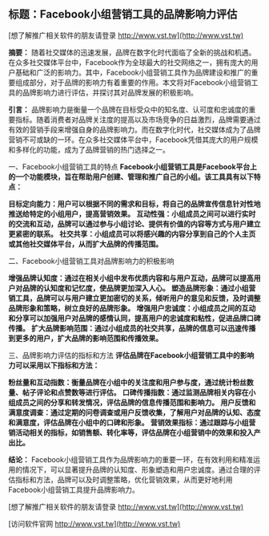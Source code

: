 ## **标题：Facebook小组营销工具的品牌影响力评估**

[想了解推广相关软件的朋友请登录 http://www.vst.tw](http://www.vst.tw)

**摘要：**
随着社交媒体的迅速发展，品牌在数字化时代面临了全新的挑战和机遇。在众多社交媒体平台中，Facebook作为全球最大的社交网络之一，拥有庞大的用户基础和广泛的影响力。其中，Facebook小组营销工具作为品牌建设和推广的重要组成部分，对于品牌的影响力有着重要的作用。本文将对Facebook小组营销工具的品牌影响力进行评估，并探讨其对品牌发展的积极影响。

**引言：**
品牌影响力是衡量一个品牌在目标受众中的知名度、认可度和忠诚度的重要指标。随着消费者对品牌关注度的提高以及市场竞争的日益激烈，品牌需要通过有效的营销手段来增强自身的品牌影响力。而在数字化时代，社交媒体成为了品牌营销不可或缺的一环。在众多社交媒体平台中，Facebook凭借其庞大的用户规模和多样化的功能，成为了品牌营销的热门选择之一。

一、Facebook小组营销工具的特点
**Facebook小组营销工具是Facebook平台上的一个功能模块，旨在帮助用户创建、管理和推广自己的小组。该工具具有以下特点：**

**目标定向能力：用户可以根据不同的需求和目标，将自己的品牌宣传信息针对性地推送给特定的小组用户，提高营销效果。**
**互动性强：小组成员之间可以进行实时的交流和互动，品牌可以通过参与小组讨论、提供有价值的内容等方式与用户建立更紧密的联系。**
**社交共享：小组成员可以将感兴趣的内容分享到自己的个人主页或其他社交媒体平台，从而扩大品牌的传播范围。**

二、Facebook小组营销工具对品牌影响力的积极影响

**增强品牌认知度：通过在相关小组中发布优质内容和与用户互动，品牌可以提高用户对品牌的认知度和记忆度，使品牌更加深入人心。**
**塑造品牌形象：通过小组营销工具，品牌可以与用户建立更加密切的关系，倾听用户的意见和反馈，及时调整品牌形象和策略，树立良好的品牌形象。**
**增强用户忠诚度：小组成员之间的互动和分享可以加强用户对品牌的感情认同，提高用户的忠诚度和粘性，促进品牌口碑传播。**
**扩大品牌影响范围：通过小组成员的社交共享，品牌的信息可以迅速传播到更多的用户，扩大品牌的影响范围和传播效果。**

三、品牌影响力评估的指标和方法
**评估品牌在Facebook小组营销工具中的影响力可以采用以下指标和方法：**

**粉丝量和互动指数：衡量品牌在小组中的关注度和用户参与度，通过统计粉丝数量、帖子评论和点赞数等进行评估。**
**口碑传播指数：通过监测品牌相关内容在小组成员之间的分享和转发情况，评估品牌的信息传播范围和影响力。**
**用户反馈和满意度调查：通过定期的问卷调查或用户反馈收集，了解用户对品牌的认知、态度和满意度，评估品牌在小组中的口碑和形象。**
**营销效果指标：通过跟踪与小组营销活动相关的指标，如销售额、转化率等，评估品牌在小组营销中的效果和投入产出比。**

**结论：**
Facebook小组营销工具作为品牌影响力的重要一环，在有效利用和精准运用的情况下，可以显著提升品牌的认知度、形象塑造和用户忠诚度。通过合理的评估指标和方法，品牌可以及时调整策略，优化营销效果，从而更好地利用Facebook小组营销工具提升品牌影响力。

[想了解推广相关软件的朋友请登录 http://www.vst.tw](http://www.vst.tw)


[访问软件官网 http://www.vst.tw](http://www.vst.tw)
